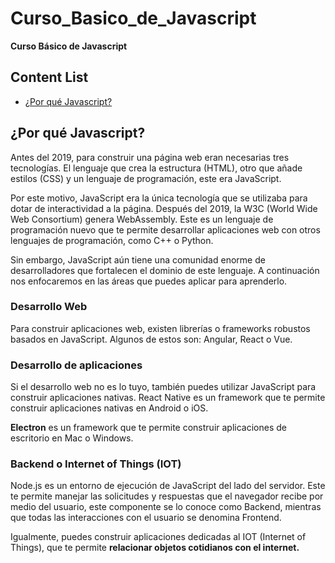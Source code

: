 # Curso_Basico_de_Javascript

**Curso Básico de Javascript**

<h2>Content List</h2>

- [¿Por qué Javascript?](#¿por-qué-javascript)



## ¿Por qué Javascript?

Antes del 2019, para construir una página web eran necesarias tres tecnologías. El lenguaje que crea la estructura (HTML), otro que añade estilos (CSS) y un lenguaje de programación, este era JavaScript.

Por este motivo, JavaScript era la única tecnología que se utilizaba para dotar de interactividad a la página. Después del 2019, la W3C (World Wide Web Consortium) genera WebAssembly. Este es un lenguaje de programación nuevo que te permite desarrollar aplicaciones web con otros lenguajes de programación, como C++ o Python.

Sin embargo, JavaScript aún tiene una comunidad enorme de desarrolladores que fortalecen el dominio de este lenguaje. A continuación nos enfocaremos en las áreas que puedes aplicar para aprenderlo.

<h3>Desarrollo Web</h3>

Para construir aplicaciones web, existen librerías o frameworks robustos basados en JavaScript. Algunos de estos son: Angular, React o Vue.

<h3>Desarrollo de aplicaciones</h3>

Si el desarrollo web no es lo tuyo, también puedes utilizar JavaScript para construir aplicaciones nativas. React Native es un framework que te permite construir aplicaciones nativas en Android o iOS.

**Electron** es un framework que te permite construir aplicaciones de escritorio en Mac o Windows.

<h3>Backend o Internet of Things (IOT)</h3>

Node.js es un entorno de ejecución de JavaScript del lado del servidor. Este te permite manejar las solicitudes y respuestas que el navegador recibe por medio del usuario, este componente se lo conoce como Backend, mientras que todas las interacciones con el usuario se denomina Frontend.

Igualmente, puedes construir aplicaciones dedicadas al IOT (Internet of Things), que te permite **relacionar objetos cotidianos con el internet.**
